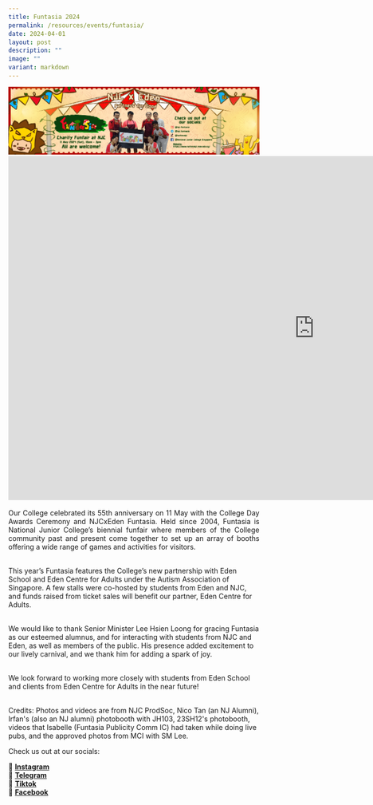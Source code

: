 ```yaml
---
title: Funtasia 2024
permalink: /resources/events/funtasia/
date: 2024-04-01
layout: post
description: ""
image: ""
variant: markdown
---
```

<img alt="BANNER" src="/images/Funtasia2024/NJ_Website_new.png">

<div align="center"><iframe allowfullscreen="" allow="accelerometer; autoplay; clipboard-write; encrypted-media; gyroscope; picture-in-picture; web-share" frameborder="0" title="NJC X Eden Funtasia 2024 Wrapped!" src="https://www.youtube.com/embed/vyUiFc6VTHw" height="690" width="1227"></iframe></div>

<p style="text-align: justify;">
Our College celebrated its 55th anniversary on 11 May with the College Day Awards Ceremony and NJCxEden Funtasia. Held since 2004, Funtasia is National Junior College’s biennial funfair where members of the College community past and present come together to set up an array of booths offering a wide range of games and activities for visitors.
<br><br>

This year’s Funtasia features the College’s new partnership with Eden School and Eden Centre for Adults under the Autism Association of Singapore. A few stalls were co-hosted by students from Eden and NJC, and funds raised from ticket sales will benefit our partner, Eden Centre for Adults.
<br><br>

We would like to thank Senior Minister Lee Hsien Loong for gracing Funtasia as our esteemed alumnus, and for interacting with students from NJC and Eden, as well as members of the public. His presence added excitement to our lively carnival, and we thank him for adding a spark of joy.
<br><br>

We look forward to working more closely with students from Eden School and clients from Eden Centre for Adults in the near future!
<br><br>

Credits: Photos and videos are from NJC ProdSoc, Nico Tan (an NJ Alumni), Irfan's (also an NJ alumni) photobooth with JH103, 23SH12's photobooth, videos that Isabelle (Funtasia Publicity Comm IC) had taken while doing live pubs, and the approved photos from MCI with SM Lee.
</p>

<p style="text-align: justify;"> Check us out at our socials: </p>
📸 <b><a target="_blank" href="https://www.instagram.com/njc.funtasia/">Instagram</a></b><br>
📲 <b><a target="_blank" href="https://t.me/njcfuntasia">Telegram</a></b><br>
🎵 <b><a target="_blank" href="https://www.tiktok.com/@nationaljc">Tiktok</a></b><br>
📘 <b><a target="_blank" href="https://www.facebook.com/nationaljc/">Facebook</a></b>